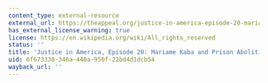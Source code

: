 ```yaml
---
content_type: external-resource
external_url: https://theappeal.org/justice-in-america-episode-20-mariame-kaba-and-prison-abolition/
has_external_license_warning: true
license: https://en.wikipedia.org/wiki/All_rights_reserved
status: ''
title: 'Justice in America, Episode 20: Mariame Kaba and Prison Abolition'
uid: 6f673330-346a-440a-950f-22bd4d1dcb54
wayback_url: ''
---
```

